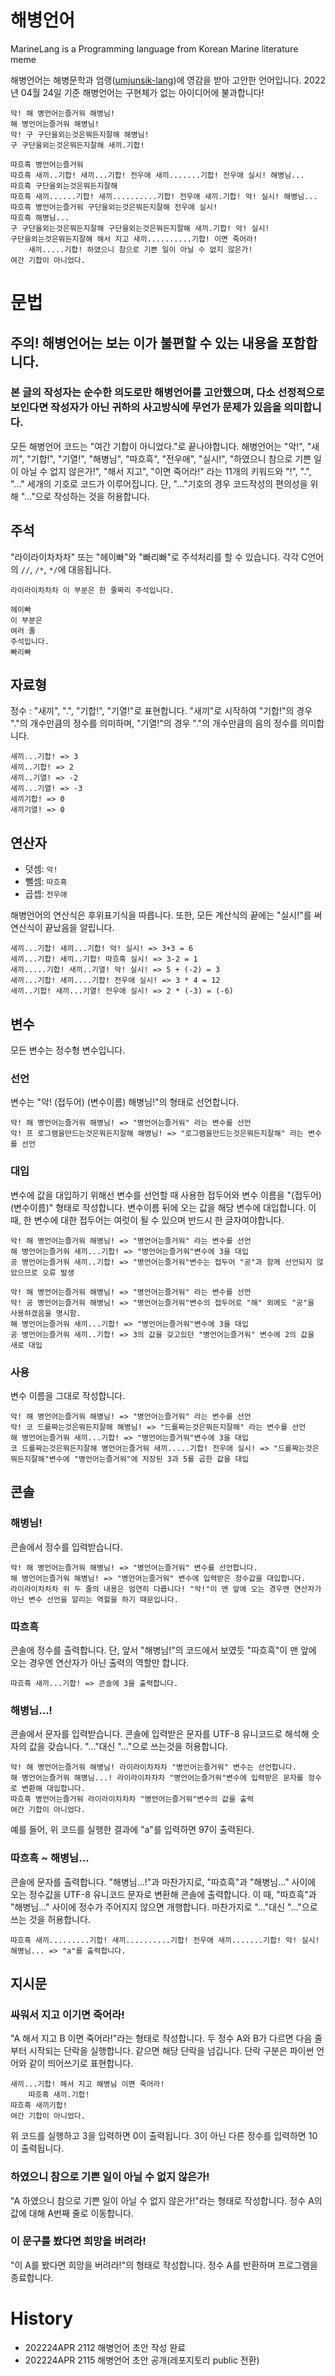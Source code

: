 # 해병언어
MarineLang is a Programming language from Korean Marine literature meme

해병언어는 해병문학과 엄랭([umjunsik-lang][umjunsiklang])에 영감을 받아 고안한 언어입니다. 
2022년 04월 24일 기준 해병언어는 구현체가 없는 아이디어에 불과합니다!

[umjunsiklang]: https://github.com/rycont/umjunsik-lang "엄랭"
```
악! 해 병언어는즐거워 해병님!
해 병언어는즐거워 해병님!
악! 구 구단을외는것은뭐든지잘해 해병님!
구 구단을외는것은뭐든지잘해 새끼.기합! 

따흐흑 병언어는즐거워
따흐흑 새끼..기합! 새끼...기합! 전우애 새끼.......기합! 전우애 실시! 해병님...
따흐흑 구단을외는것은뭐든지잘해
따흐흑 새끼......기합! 새끼..........기합! 전우애 새끼.기합! 악! 실시! 해병님...
따흐흑 병언어는즐거워 구단을외는것은뭐든지잘해 전우애 실시!
따흐흑 해병님...
구 구단을외는것은뭐든지잘해 구단을외는것은뭐든지잘해 새끼.기합! 악! 실시!
구단을외는것은뭐든지잘해 해서 지고 새끼..........기합! 이면 죽어라!
    새끼.....기합! 하였으니 참으로 기쁜 일이 아닐 수 없지 않은가!
여간 기합이 아니었다.
```

# 문법
## 주의! 해병언어는 보는 이가 불편할 수 있는 내용을 포함합니다. 
### 본 글의 작성자는 순수한 의도로만 해병언어를 고안했으며, 다소 선정적으로 보인다면 작성자가 아닌 귀하의 사고방식에 무언가 문제가 있음을 의미합니다. 
모든 해병언어 코드는 "여간 기합이 아니었다."로 끝나야합니다.
해병언어는 "악!", "새끼", "기합!", "기열!", "해병님", "따흐흑", "전우애", "실시!", "하였으니 참으로 기쁜 일이 아닐 수 없지 않은가!", "해서 지고", "이면 죽어라!" 라는 11개의 키워드와 "!", ".", "…" 세개의 기호로 코드가 이루어집니다. 단, "…"기호의 경우 코드작성의 편의성을 위해 "..."으로 작성하는 것을 허용합니다. 

## 주석
"라이라이차차차" 또는 "헤이빠"와 "빠리빠"로 주석처리를 할 수 있습니다.
각각 C언어의 ```//```, ```/*```, ```*/```에 대응됩니다. 
```
라이라이차차차 이 부분은 한 줄짜리 주석입니다. 

헤이빠
이 부분은
여러 줄
주석입니다.
빠리빠
```

## 자료형
정수 : "새끼", ".", "기합!", "기열!"로 표현합니다. "새끼"로 시작하여 "기합!"의 경우 "."의 개수만큼의 정수를 의미하며, "기열!"의 경우 "."의 개수만큼의 음의 정수를 의미합니다. 
```
새끼...기합! => 3
새끼..기합! => 2
새끼..기열! => -2
새끼...기열! => -3
새끼기합! => 0
새끼기열! => 0
```

## 연산자
* 덧셈: ```악!```
* 뺄셈: ```따흐흑```
* 곱셉: ```전우애```

해병언어의 연산식은 후위표기식을 따릅니다. 또한, 모든 계산식의 끝에는 "실시!"를 써 연산식이 끝났음을 알립니다. 
```
새끼...기합! 새끼...기합! 악! 실시! => 3+3 = 6
새끼...기합! 새끼..기합! 따흐흑 실시! => 3-2 = 1
새끼.....기합! 새끼..기열! 악! 실시! => 5 + (-2) = 3
새끼...기합! 새끼....기합! 전우애 실시! => 3 * 4 = 12
새끼..기합! 새끼...기열! 전우애 실시! => 2 * (-3) = (-6)
```

## 변수
모든 변수는 정수형 변수입니다. 
### 선언
변수는 "악! (접두어) (변수이름) 해병님!"의 형태로 선언합니다. 
```
악! 해 병언어는즐거워 해병님! => "병언어는즐거워" 라는 변수를 선언
악! 프 로그램을만드는것은뭐든지잘해 해병님! => "로그램을만드는것은뭐든지잘해" 라는 변수를 선언
```
### 대입
변수에 값을 대입하기 위해선 변수를 선언할 때 사용한 접두어와 변수 이름을 "(접두어) (변수이름)" 형태로 작성합니다. 변수이름 뒤에 오는 값을 해당 변수에 대입합니다. 이 때, 한 변수에 대한 접두어는 여럿이 될 수 있으며 반드시 한 글자여야합니다. 
```
악! 해 병언어는즐거워 해병님! => "병언어는즐거워" 라는 변수를 선언
해 병언어는즐거워 새끼...기합! => "병언어는즐거워"변수에 3을 대입
공 병언어는즐거워 새끼..기합! => "병언어는즐거워"변수는 접두어 "공"과 함께 선언되지 않았으므로 오류 발생
```
```
악! 해 병언어는즐거워 해병님! => "병언어는즐거워" 라는 변수를 선언
악! 공 병언어는즐거워 해병님! => "병언어는즐거워"변수의 접두어로 "해" 외에도 "공"을 사용하겠음을 명시함.
해 병언어는즐거워 새끼...기합! => "병언어는즐거워"변수에 3을 대입
공 병언어는즐거워 새끼..기합! => 3의 값을 갖고있던 "병언어는즐거워" 변수에 2의 값을 새로 대입
```
### 사용
변수 이름을 그대로 작성합니다. 
```
악! 해 병언어는즐거워 해병님! => "병언어는즐거워" 라는 변수를 선언
악! 코 드를짜는것은뭐든지잘해 해병님! => "드를짜는것은뭐든지잘해" 라는 변수를 선언
해 병언어는즐거워 새끼...기합! => "병언어는즐거워"변수에 3을 대입
코 드를짜는것은뭐든지잘해 병언어는즐거워 새끼.....기합! 전우애 실시! => "드를짜는것은뭐든지잘해"변수에 "병언어는즐거워"에 저장된 3과 5를 곱한 값을 대입
```

## 콘솔
### 해병님!
콘솔에서 정수를 입력받습니다.
```
악! 해 병언어는즐거워 해병님! => "병언어는즐거워" 변수를 선언합니다. 
해 병언어는즐거워 해병님! => "병언어는즐거워" 변수에 입력받은 정수값을 대입합니다.
라이라이차차차 위 두 줄의 내용은 엄연히 다릅니다! "악!"이 맨 앞에 오는 경우엔 연산자가 아닌 변수 선언을 알리는 역할을 하기 때문입니다.
```

### 따흐흑
콘솔에 정수를 출력합니다. 단, 앞서 "해병님!"의 코드에서 보였듯 "따흐흑"이 맨 앞에 오는 경우엔 연산자가 아닌 출력의 역할만 합니다. 
```
따흐흑 새끼...기합! => 콘솔에 3을 출력합니다. 
```

### 해병님…!
콘솔에서 문자를 입력받습니다. 콘솔에 입력받은 문자를 UTF-8 유니코드로 해석해 숫자의 값을 갖습니다. "…"대신 "..."으로 쓰는것을 허용합니다. 
```
악! 해 병언어는즐거워 해병님! 라이라이차차차 "병언어는즐거워" 변수는 선언합니다. 
해 병언어는즐거워 해병님...! 라이라이차차차 "병언어는즐거워"변수에 입력받은 문자를 정수로 변환해 대입합니다.
따흐흑 병언어는즐거워 라이라이차차차 "병언어는즐거워"변수의 값을 출력
여간 기합이 아니었다. 
```
예를 들어, 위 코드를 실행한 결과에 "a"를 입력하면 97이 출력된다. 

### 따흐흑 ~ 해병님…
콘솔에 문자를 출력합니다. "해병님…!"과 마찬가지로, "따흐흑"과 "해병님…" 사이에 오는 정수값을 UTF-8 유니코드 문자로 변환해 콘솔에 출력합니다. 이 때, "따흐흑"과 "해병님…" 사이에 정수가 주어지지 않으면 개행합니다. 마찬가지로 "…"대신 "..."으로 쓰는 것을 허용합니다.
```
따흐흑 새끼.........기합! 새끼..........기합! 전우애 새끼.......기합! 악! 실시! 해병님... => "a"를 출력합니다. 
```

## 지시문
### 싸워서 지고 이기면 죽어라!
"A 해서 지고 B 이면 죽어라!"라는 형태로 작성합니다. 두 정수 A와 B가 다르면 다음 줄부터 시작되는 단락을 실행합니다. 같으면 해당 단락을 넘깁니다. 단락 구분은 파이썬 언어와 같이 띄어쓰기로 표현합니다.
```
새끼...기합! 해서 지고 해병님 이면 죽어라!
    따흐흑 새끼.기합!
따흐흑 새끼기합!
여간 기합이 아니었다. 
```
위 코드를 실행하고 3을 입력하면 0이 출력됩니다. 3이 아닌 다른 정수를 입력하면 10이 출력됩니다.

### 하였으니 참으로 기쁜 일이 아닐 수 없지 않은가!
"A 하였으니 참으로 기쁜 일이 아닐 수 없지 않은가!"라는 형태로 작성합니다. 정수 A의 값에 대해 A번째 줄로 이동합니다. 

### 이 문구를 봤다면 희망을 버려라!
"이 A를 봤다면 희망을 버려라!"의 형태로 작성합니다. 정수 A를 반환하며 프로그램을 종료합니다. 

# History
* 202224APR 2112 해병언어 초안 작성 완료
* 202224APR 2115 해병언어 초안 공개(레포지토리 public 전환)
